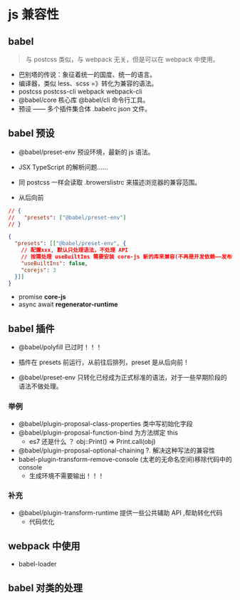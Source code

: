 # js 兼容性

## babel 

> 与 postcss 类似，与 webpack 无关，但是可以在 webpack 中使用。

- 巴别塔的传说：象征着统一的国度、统一的语言。
- 编译器，类似 less、scss =》转化为兼容的语法。
- postcss postcss-cli   webpack webpack-cli   
- @babel/core  核心库   @babel/cli  命令行工具。
- 预设 —— 多个插件集合体  .babelrc   json 文件。

## babel 预设

- @babel/preset-env 预设环境，最新的 js 语法。
- JSX TypeScript 的解析问题......
- 同 postcss 一样会读取 .browerslistrc 来描述浏览器的兼容范围。

- 从后向前
```json
// {
//   "presets": ["@babel/preset-env"]
// }

{
  "presets": [["@babel/preset-env", {
    // 配置xxx, 默认只处理语法，不处理 API  
    // 按需处理 useBuiltIns 需要安装 core-js 新的库来兼容(不再是开发依赖——发布包的时候有问题)  
    "useBuiltIns": false,
    "corejs": 3
  }]]
}
```

- promise **core-js**
- async await **regenerator-runtime**

## babel 插件

- @babel/polyfill 已过时！！！

- 插件在 presets 前运行，从前往后排列，preset 是从后向前！
- @babel/preset-env 只转化已经成为正式标准的语法，对于一些早期阶段的语法不做处理。

### 举例

- @babel/plugin-proposal-class-properties  类中写初始化字段
- @babel/plugin-proposal-function-bind  为方法绑定 this 
  - es7 还是什么 ？ obj::Print() => Print.call(obj)
- @babel/plugin-proposal-optional-chaining ?. 解决这种写法的兼容性
- babel-plugin-transform-remove-console (太老的无命名空间)移除代码中的 console
  - 生成环境不需要输出！！！

### 补充

- @babel/plugin-transform-runtime 提供一些公共辅助 API ,帮助转化代码
  - 代码优化

## webpack 中使用

- babel-loader

## babel 对类的处理



